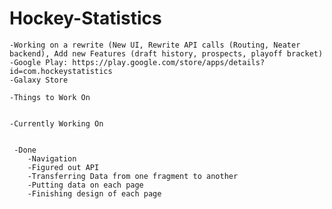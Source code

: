 # Hockey-Statistics
    -Working on a rewrite (New UI, Rewrite API calls (Routing, Neater backend), Add new Features (draft history, prospects, playoff bracket)
    -Google Play: https://play.google.com/store/apps/details?id=com.hockeystatistics
    -Galaxy Store
    
    -Things to Work On

        
    -Currently Working On

     
     -Done
        -Navigation
        -Figured out API
        -Transferring Data from one fragment to another
        -Putting data on each page
        -Finishing design of each page
